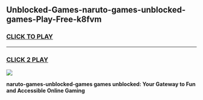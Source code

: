 
## Unblocked-Games-naruto-games-unblocked-games-Play-Free-k8fvm
<h3>
<a href="https://premium76.site?title=naruto-games-unblocked-games&ref=10A">CLICK TO PLAY</a></h3>
<hr>

<h3>
<a href="https://premium76.site?title=naruto-games-unblocked-games&ref=10A">CLICK 2 PLAY</a>
  
</h3>

<a href="https://premium76.site?title=naruto-games-unblocked-games&ref=10A"><img src="https://clearcache.store/games.png"></a>


**naruto-games-unblocked-games games unblocked: Your Gateway to Fun and Accessible Online Gaming**
